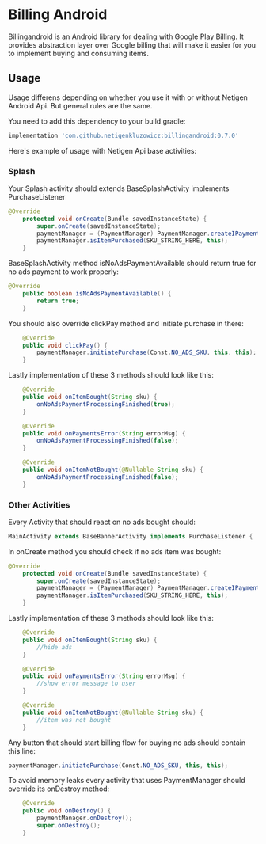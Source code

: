 # Billing Android
Billingandroid is an Android library for dealing with Google Play Billing. It provides abstraction layer over Google billing that will make it easier for you to implement buying and consuming items. 

## Usage

Usage differens depending on whether you use it with or without Netigen Android Api. But general rules are the same.

You need to add this dependency to your build.gradle:

```Groovy
implementation 'com.github.netigenkluzowicz:billingandroid:0.7.0'
```

Here's example of usage with Netigen Api base activities:

### Splash 

Your Splash activity should extends BaseSplashActivity implements PurchaseListener

```Java
@Override
    protected void onCreate(Bundle savedInstanceState) {
        super.onCreate(savedInstanceState);
        paymentManager = (PaymentManager) PaymentManager.createIPaymentManager(this);
        paymentManager.isItemPurchased(SKU_STRING_HERE, this);
    }
```

BaseSplashActivity method isNoAdsPaymentAvailable should return true for no ads payment to work properly:

```Java
@Override
    public boolean isNoAdsPaymentAvailable() {
        return true;
    }
```
You should also override clickPay method and initiate purchase in there:

```Java
    @Override
    public void clickPay() {
        paymentManager.initiatePurchase(Const.NO_ADS_SKU, this, this);
    }
```

Lastly implementation of these 3 methods should look like this:

```Java
    @Override
    public void onItemBought(String sku) {
        onNoAdsPaymentProcessingFinished(true);
    }

    @Override
    public void onPaymentsError(String errorMsg) {
        onNoAdsPaymentProcessingFinished(false);
    }

    @Override
    public void onItemNotBought(@Nullable String sku) {
        onNoAdsPaymentProcessingFinished(false);
    }
```

### Other Activities

Every Activity that should react on no ads bought should:

```Java
MainActivity extends BaseBannerActivity implements PurchaseListener {
```
In onCreate method you should check if no ads item was bought:

```Java
@Override
    protected void onCreate(Bundle savedInstanceState) {
        super.onCreate(savedInstanceState);
        paymentManager = (PaymentManager) PaymentManager.createIPaymentManager(this);
        paymentManager.isItemPurchased(SKU_STRING_HERE, this);
    }
```

Lastly implementation of these 3 methods should look like this:

```Java
    @Override
    public void onItemBought(String sku) {
        //hide ads
    }

    @Override
    public void onPaymentsError(String errorMsg) {
        //show error message to user
    }

    @Override
    public void onItemNotBought(@Nullable String sku) {
        //item was not bought
    }
```

Any button that should start billing flow for buying no ads should contain this line:

```Java
paymentManager.initiatePurchase(Const.NO_ADS_SKU, this, this);
```

To avoid memory leaks every activity that uses PaymentManager should override its onDestroy method:

```Java
    @Override
    public void onDestroy() {
        paymentManager.onDestroy();
        super.onDestroy();
    }
```


